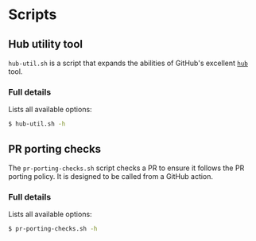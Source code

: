 # Scripts

## Hub utility tool

`hub-util.sh` is a script that expands the abilities of GitHub's excellent
[`hub`](https://github.com/github/hub) tool.

### Full details

Lists all available options:

```sh
$ hub-util.sh -h
```

## PR porting checks

The `pr-porting-checks.sh` script checks a PR to ensure it follows the PR
porting policy. It is designed to be called from a GitHub action.

### Full details

Lists all available options:

```sh
$ pr-porting-checks.sh -h
```
